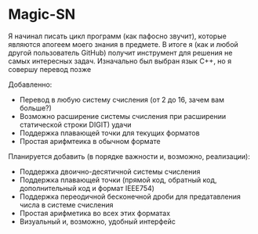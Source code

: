 # Magic-SN
Я начинал писать цикл программ (как пафосно звучит), которые являются апогеем моего знания в предмете. В итоге я (как и любой другой пользователь GitHub) получит инструмент для решения не самых интересных задач. Изначально был выбран язык C++, но я совершу перевод позже

Добавленно:

- Перевод в любую систему счисления (от 2 до 16, зачем вам больше?)
- Возможно расширение системы счисления при расширении статической строки DIGIT) удачи
- Поддержка плавающей точки для текущих форматов
- Простая арифмтеика в обычном формате

Планируется добавить (в порядке важности и, возможно, реализации):

- Поддержка двоично-десятичной системы счисления
- Поддержка плавающей точки (прямой код, обратный код, дополнительный код и формат IEEE754)
- Поддержка переодичной бесконечной дроби для предатавления числа в системе счисления
- Простая арифметика во всех этих форматах
- Визуальный и, возможно, удобный интерфейс
